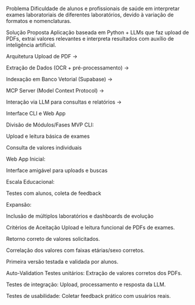 Problema
Dificuldade de alunos e profissionais de saúde em interpretar exames laboratoriais de diferentes laboratórios, devido à variação de formatos e nomenclaturas.

Solução Proposta
Aplicação baseada em Python + LLMs que faz upload de PDFs, extrai valores relevantes e interpreta resultados com auxílio de inteligência artificial.

Arquitetura
Upload de PDF →

Extração de Dados (OCR + pré-processamento) →

Indexação em Banco Vetorial (Supabase) →

MCP Server (Model Context Protocol) →

Interação via LLM para consultas e relatórios →

Interface CLI e Web App

Divisão de Módulos/Fases
MVP CLI:

Upload e leitura básica de exames

Consulta de valores individuais

Web App Inicial:

Interface amigável para uploads e buscas

Escala Educacional:

Testes com alunos, coleta de feedback

Expansão:

Inclusão de múltiplos laboratórios e dashboards de evolução

Critérios de Aceitação
Upload e leitura funcional de PDFs de exames.

Retorno correto de valores solicitados.

Correlação dos valores com faixas etárias/sexo corretos.

Primeira versão testada e validada por alunos.

Auto-Validation
Testes unitários: Extração de valores corretos dos PDFs.

Testes de integração: Upload, processamento e resposta da LLM.

Testes de usabilidade: Coletar feedback prático com usuários reais.

